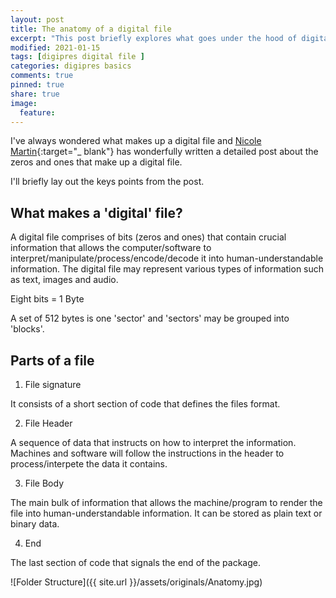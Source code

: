 ```yaml
---
layout: post
title: The anatomy of a digital file
excerpt: "This post briefly explores what goes under the hood of digital files."
modified: 2021-01-15
tags: [digipres digital file ]
categories: digipres basics
comments: true
pinned: true
share: true
image:
  feature:
---
```


I've always wondered what makes up a digital file and [Nicole Martin](https://twobitpreservation.com/){:target="_ blank"} has wonderfully written a detailed post about the zeros and ones that make up a digital file.

I'll briefly lay out the keys points from the post.

## What makes a 'digital' file?

A digital file comprises of bits (zeros and ones) that contain crucial information that allows the computer/software to interpret/manipulate/process/encode/decode it into human-understandable information. The digital file may represent various types of information such as text, images and audio.

Eight bits = 1 Byte

A set of 512 bytes is one 'sector' and 'sectors' may be grouped into 'blocks'.

## Parts of a file

1. File signature

It consists of a short section of code that defines the files format.

2. File Header

A sequence of data that instructs on how to interpret the information. Machines and software will follow the instructions in the header to process/interpete the data it contains.

3. File Body

The main bulk of information that allows the machine/program to render the file into human-understandable information. It can be stored as plain text or binary data.

4. End

The last section of code that signals the end of the package.

![Folder Structure]({{ site.url }}/assets/originals/Anatomy.jpg)
